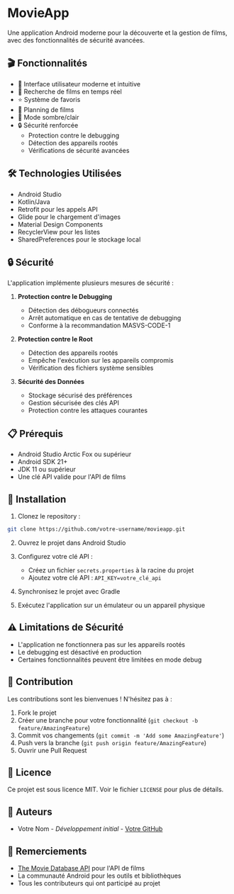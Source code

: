 # MovieApp

Une application Android moderne pour la découverte et la gestion de films, avec des fonctionnalités de sécurité avancées.

## 🎬 Fonctionnalités

- 📱 Interface utilisateur moderne et intuitive
- 🎯 Recherche de films en temps réel
- ⭐ Système de favoris
- 📅 Planning de films
- 🌙 Mode sombre/clair
- 🔒 Sécurité renforcée
  - Protection contre le debugging
  - Détection des appareils rootés
  - Vérifications de sécurité avancées

## 🛠️ Technologies Utilisées

- Android Studio
- Kotlin/Java
- Retrofit pour les appels API
- Glide pour le chargement d'images
- Material Design Components
- RecyclerView pour les listes
- SharedPreferences pour le stockage local

## 🔒 Sécurité

L'application implémente plusieurs mesures de sécurité :

1. **Protection contre le Debugging**
   - Détection des débogueurs connectés
   - Arrêt automatique en cas de tentative de debugging
   - Conforme à la recommandation MASVS-CODE-1

2. **Protection contre le Root**
   - Détection des appareils rootés
   - Empêche l'exécution sur les appareils compromis
   - Vérification des fichiers système sensibles

3. **Sécurité des Données**
   - Stockage sécurisé des préférences
   - Gestion sécurisée des clés API
   - Protection contre les attaques courantes

## 📋 Prérequis

- Android Studio Arctic Fox ou supérieur
- Android SDK 21+
- JDK 11 ou supérieur
- Une clé API valide pour l'API de films

## 🚀 Installation

1. Clonez le repository :
```bash
git clone https://github.com/votre-username/movieapp.git
```

2. Ouvrez le projet dans Android Studio

3. Configurez votre clé API :
   - Créez un fichier `secrets.properties` à la racine du projet
   - Ajoutez votre clé API : `API_KEY=votre_clé_api`

4. Synchronisez le projet avec Gradle

5. Exécutez l'application sur un émulateur ou un appareil physique

## ⚠️ Limitations de Sécurité

- L'application ne fonctionnera pas sur les appareils rootés
- Le debugging est désactivé en production
- Certaines fonctionnalités peuvent être limitées en mode debug

## 🤝 Contribution

Les contributions sont les bienvenues ! N'hésitez pas à :

1. Fork le projet
2. Créer une branche pour votre fonctionnalité (`git checkout -b feature/AmazingFeature`)
3. Commit vos changements (`git commit -m 'Add some AmazingFeature'`)
4. Push vers la branche (`git push origin feature/AmazingFeature`)
5. Ouvrir une Pull Request

## 📝 Licence

Ce projet est sous licence MIT. Voir le fichier `LICENSE` pour plus de détails.

## 👥 Auteurs

- Votre Nom - *Développement initial* - [Votre GitHub](https://github.com/votre-username)

## 🙏 Remerciements

- [The Movie Database API](https://www.themoviedb.org/documentation/api) pour l'API de films
- La communauté Android pour les outils et bibliothèques
- Tous les contributeurs qui ont participé au projet 
